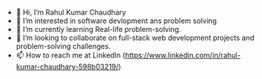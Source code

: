 - 👋 Hi, I’m Rahul Kumar Chaudhary 
- 👀 I’m interested in software devlopment ans problem solving 
- 🌱 I’m currently learning Real-life problem-solving.
- 💞️ I’m looking to collaborate on full-stack web development projects and problem-solving challenges.
- 📫 How to reach me at LinkedIn (https://www.linkedin.com/in/rahul-kumar-chaudhary-598b03219/)

<!---
theblackeye50/theblackeye50 is a ✨ special ✨ repository because its `README.md` (this file) appears on your GitHub profile.
You can click the Preview link to take a look at your changes.
--->
